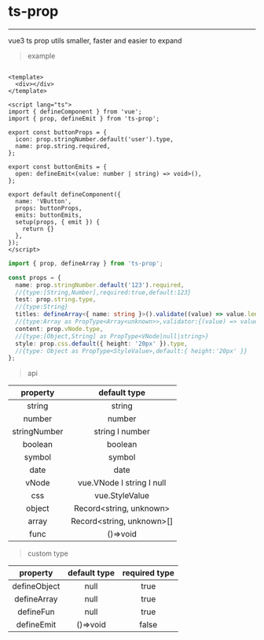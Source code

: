 # ts-prop

<hr/>
vue3 ts prop utils smaller, faster and easier to expand
<br/>

> example

```vue

<template>
  <div></div>
</template>

<script lang="ts">
import { defineComponent } from 'vue';
import { prop, defineEmit } from 'ts-prop';

export const buttonProps = {
  icon: prop.stringNumber.default('user').type,
  name: prop.string.required,
};

export const buttonEmits = {
  open: defineEmit<(value: number | string) => void>(),
};

export default defineComponent({
  name: 'VButton',
  props: buttonProps,
  emits: buttonEmits,
  setup(props, { emit }) {
    return {}
  },
});
</script>

```

```ts
import { prop, defineArray } from 'ts-prop';

const props = {
  name: prop.stringNumber.default('123').required,
  //{type:[String,Number],required:true,default:123}
  test: prop.string.type,
  //{type:String}
  titles: defineArray<{ name: string }>().validate((value) => value.length > 0).type,
  //{type:Array as PropType<Array<unknown>>,validator:{(value) => value.length > 0}}
  content: prop.vNode.type,
  //{type:[Object,String] as PropType<VNode|null|string>}
  style: prop.css.default({ height: '20px' }).type,
  //{type: Object as PropType<StyleValue>,default:{ height:'20px' }}
};
```

> api

| property | default type | 
|:---------:|:---------:|
| string | string|
| number |number|
| stringNumber | string  &Iota; number|
| boolean | boolean |
| symbol | symbol |
| date | date |
| vNode | vue.VNode &Iota; string &Iota; null |
| css | vue.StyleValue |
| object | Record<string, unknown> |
| array | Record<string, unknown>[] |
| func | ()=>void |

> custom type

| property | default type | required type |
|:---------:|:---------:|:---------:|
| defineObject | null |true |
| defineArray | null |true |
| defineFun | null |true |
| defineEmit | ()=>void | false |
